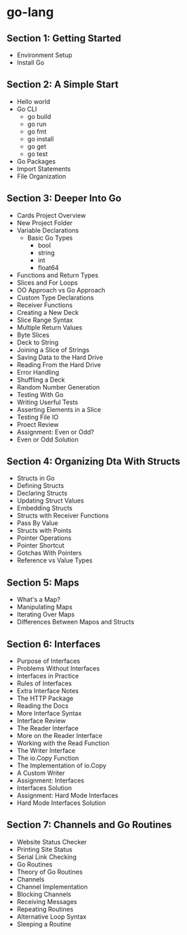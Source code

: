 # go-lang
## Section 1: Getting Started
  - Environment Setup
  - Install Go
## Section 2: A Simple Start
  - Hello world
  - Go CLI
    - go build
    - go run
    - go fmt
    - go install
    - go get
    - go test
  - Go Packages
  - Import Statements
  - File Organization
## Section 3: Deeper Into Go
  - Cards Project Overview
  - New Project Folder
  - Variable Declarations
    - Basic Go Types
      - bool
      - string
      - int
      - float64
  - Functions and Return Types
  - Slices and For Loops
  - OO Approach vs Go Approach
  - Custom Type Declarations
  - Receiver Functions
  - Creating a New Deck
  - Slice Range Syntax
  - Multiple Return Values
  - Byte Slices
  - Deck to String
  - Joining a Slice of Strings
  - Saving Data to the Hard Drive
  - Reading From the Hard Drive
  - Error Handling
  - Shuffling a Deck
  - Random Number Generation
  - Testing With Go
  - Writing Userful Tests
  - Asserting Elements in a Slice
  - Testing File IO
  - Proect Review
  - Assignment: Even or Odd?
  - Even or Odd Solution
## Section 4: Organizing Dta With Structs
  - Structs in Go
  - Defining Structs
  - Declaring Structs
  - Updating Struct Values
  - Embedding Structs
  - Structs with Receiver Functions
  - Pass By Value
  - Structs with Points
  - Pointer Operations
  - Pointer Shortcut
  - Gotchas With Pointers
  - Reference vs Value Types
## Section 5: Maps
  - What's a Map?
  - Manipulating Maps
  - Iterating Over Maps
  - Differences Between Mapos and Structs
## Section 6: Interfaces
  - Purpose of Interfaces
  - Problems Without Interfaces
  - Interfaces in Practice
  - Rules of Interfaces
  - Extra Interface Notes
  - The HTTP Package
  - Reading the Docs
  - More Interface Syntax
  - Interface Review
  - The Reader Interface
  - More on the Reader Interface
  - Working with the Read Function
  - The Writer Interface
  - The io.Copy Function
  - The Implementation of io.Copy
  - A Custom Writer
  - Assignment: Interfaces
  - Interfaces Solution
  - Assignment: Hard Mode Interfaces
  - Hard Mode Interfaces Solution
## Section 7: Channels and Go Routines
  - Website Status Checker
  - Printing Site Status
  - Serial Link Checking
  - Go Routines
  - Theory of Go Routines
  - Channels
  - Channel Implementation
  - Blocking Channels
  - Receiving Messages
  - Repeating Routines
  - Alternative Loop Syntax
  - Sleeping a Routine